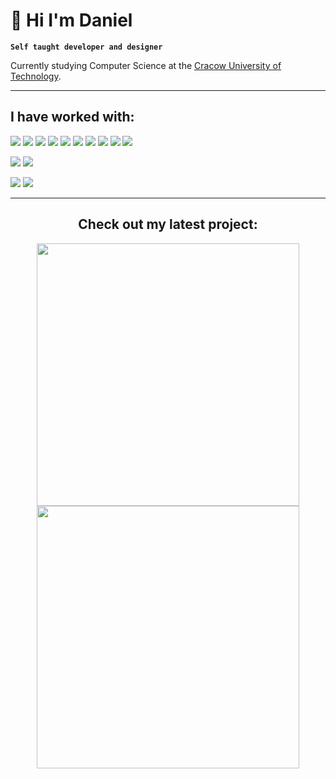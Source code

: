 # 🚀 Hi I'm Daniel

**`Self taught developer and designer`**

Currently studying Computer Science at the <a href="https://www.pk.edu.pl/">Cracow University of Technology</a>.

---

## I have worked with:

<p>
<img src="https://img.shields.io/badge/javascript-%23323330.svg?style=for-the-badge&logo=javascript&logoColor=%23F7DF1E">
<img src="https://img.shields.io/badge/typescript-%23007ACC.svg?style=for-the-badge&logo=typescript&logoColor=white">
<img src="https://img.shields.io/badge/react-%2320232a.svg?style=for-the-badge&logo=react&logoColor=%2361DAFB">
<img src="https://img.shields.io/badge/Next-black?style=for-the-badge&logo=next.js&logoColor=white">
<img src="https://img.shields.io/badge/html5-%23E34F26.svg?style=for-the-badge&logo=html5&logoColor=white">
<img src="https://img.shields.io/badge/css3-%231572B6.svg?style=for-the-badge&logo=css3&logoColor=white">
<img src="https://img.shields.io/badge/tailwindcss-%2338B2AC.svg?style=for-the-badge&logo=tailwind-css&logoColor=white">
<img src="https://img.shields.io/badge/react_native-%2320232a.svg?style=for-the-badge&logo=react&logoColor=%2361DAFB">
<img src="https://img.shields.io/badge/node.js-6DA55F?style=for-the-badge&logo=node.js&logoColor=white">
<img src="https://img.shields.io/badge/express.js-%23404d59.svg?style=for-the-badge&logo=express&logoColor=%2361DAFB">
</p>

<p>
<img src="https://img.shields.io/badge/MongoDB-%234ea94b.svg?style=for-the-badge&logo=mongodb&logoColor=white">
<img src="https://img.shields.io/badge/mysql-%2300f.svg?style=for-the-badge&logo=mysql&logoColor=white">
</p>

<p>
<img src="https://img.shields.io/badge/vercel-%23000000.svg?style=for-the-badge&logo=vercel&logoColor=white">
<img src="https://img.shields.io/badge/planetscale-%23000000.svg?style=for-the-badge&logo=planetscale&logoColor=white">
</p>

---

<h2 align="center">Check out my latest project:</h2>

<p float="left" align="middle">
    <a href="https://muscler.vercel.app/">
        <img style="widht: 100px" src="https://muscler.vercel.app/_next/image?url=%2F_next%2Fstatic%2Fmedia%2F21shots_so.bb90544f.png&w=1200&q=100" width="420">
    </a>
     <a href="https://muscler.vercel.app/">
        <img style="widht: 100px" src="https://muscler.vercel.app/_next/image?url=%2F_next%2Fstatic%2Fmedia%2F125shots_so.e02ab8e8.png&w=1080&q=100" width="420">
    </a>
</p>
